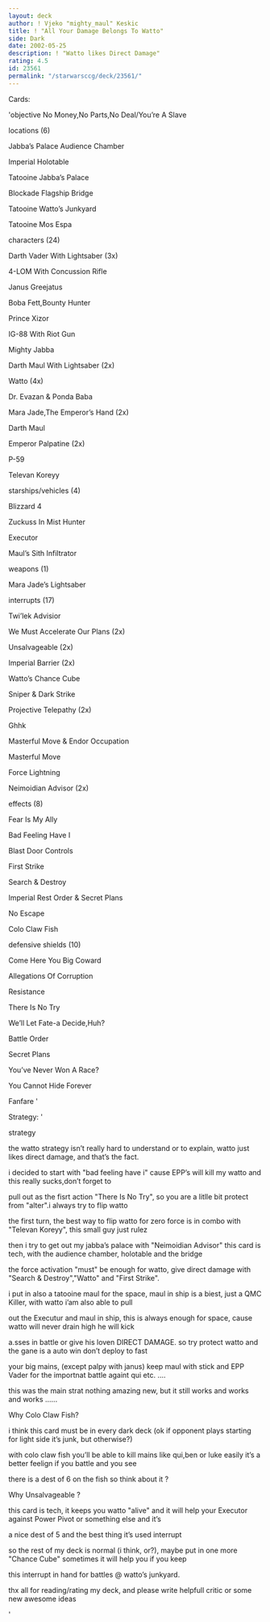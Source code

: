 ```yaml
---
layout: deck
author: ! Vjeko "mighty_maul" Keskic
title: ! "All Your Damage Belongs To Watto"
side: Dark
date: 2002-05-25
description: ! "Watto likes Direct Damage"
rating: 4.5
id: 23561
permalink: "/starwarsccg/deck/23561/"
---
```

Cards: 

'objective 	 	No Money,No Parts,No Deal/You’re A Slave



locations (6)


Jabba’s Palace  Audience Chamber

Imperial Holotable

Tatooine  Jabba’s Palace

Blockade Flagship  Bridge

Tatooine  Watto’s Junkyard

Tatooine  Mos Espa




characters (24)


Darth Vader With Lightsaber (3x)

4-LOM With Concussion Rifle

Janus Greejatus

Boba Fett,Bounty Hunter

Prince Xizor

IG-88 With Riot Gun

Mighty Jabba

Darth Maul With Lightsaber (2x)

Watto (4x)

Dr. Evazan & Ponda Baba

Mara Jade,The Emperor’s Hand (2x)

Darth Maul

Emperor Palpatine (2x)

P-59

Televan Koreyy 


starships/vehicles (4)


Blizzard 4

Zuckuss In Mist Hunter

Executor

Maul’s Sith Infiltrator 



weapons (1)


Mara Jade’s Lightsaber


interrupts (17)


Twi’lek Advisior

We Must Accelerate Our Plans (2x)

Unsalvageable (2x)

Imperial Barrier (2x)

Watto’s Chance Cube

Sniper & Dark Strike

Projective Telepathy (2x)

Ghhk

Masterful Move & Endor Occupation

Masterful Move 

Force Lightning 

Neimoidian Advisor (2x)




effects (8)


Fear Is My Ally

Bad Feeling Have I

Blast Door Controls

First Strike

Search & Destroy

Imperial Rest Order & Secret Plans

No Escape

Colo Claw Fish


defensive shields (10)


Come Here You Big Coward

Allegations Of Corruption

Resistance

There Is No Try

We’ll Let Fate-a Decide,Huh?

Battle Order

Secret Plans

You’ve Never Won A Race?

You Cannot Hide Forever

Fanfare '

Strategy: '

strategy  


the watto strategy isn’t really hard to understand or to explain, watto just likes direct damage, and that’s the fact.

i decided to start with "bad feeling have i" cause EPP’s will kill my watto and this really sucks,don’t forget to 

pull out as the fisrt action "There Is No Try", so you are a litlle bit protect from "alter".i always try to flip watto

the first turn, the best way to flip watto for zero force is in combo with "Televan Koreyy", this small guy just rulez

then i try to get out my jabba’s palace with "Neimoidian Advisor" this card is tech, with the audience chamber, holotable and the bridge

the force activation "must" be enough for watto, give direct damage with "Search & Destroy","Watto" and "First Strike".

i put in also a tatooine maul for the space, maul in ship is a biest, just a QMC Killer, with watto i’am also able to pull

out the Executur and maul in ship, this is always enough for space, cause watto will never drain high he will kick 

a.sses in battle or give his loven DIRECT DAMAGE. so try protect watto and the gane is a auto win don’t deploy to fast

your big mains, (except palpy with janus) keep maul with stick and EPP Vader for the importnat battle againt qui etc. ....


this was the main strat nothing amazing new, but it still works and works and works ......



Why Colo Claw Fish?


i think this card must be in every dark deck (ok if opponent plays starting for light side it’s junk, but otherwise?)

with colo claw fish you’ll be able to kill mains like qui,ben or luke easily it’s a better feelign if you battle and you see 

there is a dest of 6 on the fish so think about it ?



Why Unsalvageable ?


this card is tech, it keeps you watto "alive" and it will help your Executor against Power Pivot or something else and it’s 

a nice dest of 5 and the best thing it’s used interrupt


so the rest of my deck is normal (i think, or?), maybe put in one more "Chance Cube" sometimes it will help you if you keep

this interrupt in hand for battles @ watto’s junkyard.



thx all for reading/rating my deck, and please write helpfull critic or some new awesome ideas










'
